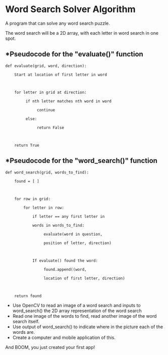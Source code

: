 # **Word Search Solver Algorithm**



A program that can solve any word search puzzle. 



The word search will be a 2D array, with each letter in word search in one spot. 


## *Pseudocode for the "evaluate()" function 
```
def evaluate(grid, word, direction): 

    Start at location of first letter in word



    for letter in grid at direction: 

         if nth letter matches nth word in word

              continue

         else: 

              return False



    return True 
```

## *Pseudocode for the "word_search()" function 
```
def word_search(grid, words_to_find):

    found = [ ] 

    

    for row in grid: 

        for letter in row: 

            if letter == any first letter in

            words in words_to_find: 

                 evaluate(word in question,

                 position of letter, direction) 

            

            If evaluate() found the word: 

                 found.append((word,

                 location of first letter, direction)

       

    return found 
```
   
   
*    Use OpenCV to read an image of a word search and inputs to word_search() the 2D array representation of the word search 
*    Read one image of the words to find, read another image of the word search itself. 
*    Use output of word_search() to indicate where in the picture each of the words are. 
*    Create a computer and mobile application of this.

And BOOM, you just created your first app! 
